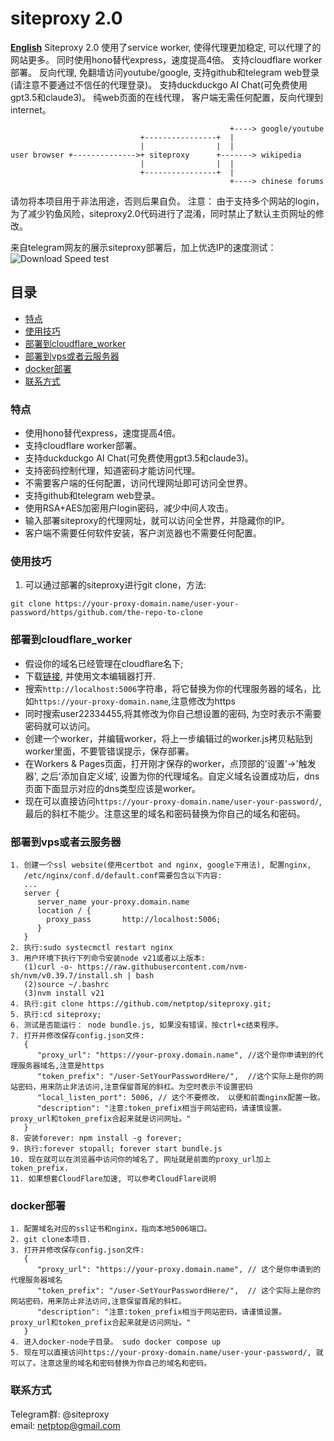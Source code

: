 
# siteproxy 2.0
<a href="https://github.com/netptop/siteproxy/blob/master/README_english.md"><strong>English</strong></a>
Siteproxy 2.0 使用了service worker, 使得代理更加稳定, 可以代理了的网站更多。
同时使用hono替代express，速度提高4倍。 支持cloudflare worker部署。
反向代理, 免翻墙访问youtube/google, 支持github和telegram web登录(请注意不要通过不信任的代理登录)。
支持duckduckgo AI Chat(可免费使用gpt3.5和claude3)。
纯web页面的在线代理， 客户端无需任何配置，反向代理到internet。 

```
                                                 +----> google/youtube
                             +----------------+  |
                             |                |  |
user browser +-------------->+ siteproxy      +-------> wikipedia
                             |                |  |
                             +----------------+  |
                                                 +----> chinese forums
```
请勿将本项目用于非法用途，否则后果自负。
注意： 由于支持多个网站的login，为了减少钓鱼风险，siteproxy2.0代码进行了混淆，同时禁止了默认主页网址的修改。

来自telegram网友的展示siteproxy部署后，加上优选IP的速度测试： 
![Download Speed test](https://raw.githubusercontent.com/netptop/siteproxy/master/test.png)

## 目录

- [特点](#特点)
- [使用技巧](#使用技巧)
- [部署到cloudflare_worker](#部署到cloudflare_worker)
- [部署到vps或者云服务器](#部署到vps或者云服务器)
- [docker部署](#docker部署)
- [联系方式](#联系方式)

### 特点
- 使用hono替代express，速度提高4倍。
- 支持cloudflare worker部署。
- 支持duckduckgo AI Chat(可免费使用gpt3.5和claude3)。
- 支持密码控制代理，知道密码才能访问代理。
- 不需要客户端的任何配置，访问代理网址即可访问全世界。
- 支持github和telegram web登录。
- 使用RSA+AES加密用户login密码，减少中间人攻击。
- 输入部署siteproxy的代理网址，就可以访问全世界，并隐藏你的IP。
- 客户端不需要任何软件安装，客户浏览器也不需要任何配置。 

### 使用技巧
1. 可以通过部署的siteproxy进行git clone，方法:
```
git clone https://your-proxy-domain.name/user-your-password/https/github.com/the-repo-to-clone
```

### 部署到cloudflare_worker
- 假设你的域名已经管理在cloudflare名下;
- 下载[链接](https://raw.githubusercontent.com/netptop/siteproxy/master/build/worker.js), 并使用文本编辑器打开.
- 搜索```http://localhost:5006```字符串，将它替换为你的代理服务器的域名，比如```https://your-proxy-domain.name```,注意修改为https
- 同时搜索user22334455,将其修改为你自己想设置的密码, 为空时表示不需要密码就可以访问。
- 创建一个worker，并编辑worker，将上一步编辑过的worker.js拷贝粘贴到worker里面，不要管错误提示，保存部署。
- 在Workers & Pages页面，打开刚才保存的worker，点顶部的'设置'->'触发器', 之后'添加自定义域', 设置为你的代理域名。自定义域名设置成功后，dns页面下面显示对应的dns类型应该是worker。
- 现在可以直接访问```https://your-proxy-domain.name/user-your-password/```, 最后的斜杠不能少。注意这里的域名和密码替换为你自己的域名和密码。

### 部署到vps或者云服务器
```
1. 创建一个ssl website(使用certbot and nginx, google下用法), 配置nginx,
   /etc/nginx/conf.d/default.conf需要包含以下内容:
   ...
   server {
      server_name your-proxy.domain.name
      location / {
        proxy_pass       http://localhost:5006;
      }
   }
2. 执行:sudo systecmctl restart nginx
3. 用户环境下执行下列命令安装node v21或者以上版本:
   (1)curl -o- https://raw.githubusercontent.com/nvm-sh/nvm/v0.39.7/install.sh | bash
   (2)source ~/.bashrc
   (3)nvm install v21
4. 执行:git clone https://github.com/netptop/siteproxy.git;
5. 执行:cd siteproxy;
6. 测试是否能运行： node bundle.js, 如果没有错误，按ctrl+c结束程序。 
7. 打开并修改保存config.json文件:
   {
      "proxy_url": "https://your-proxy.domain.name", //这个是你申请到的代理服务器域名,注意是https
      "token_prefix": "/user-SetYourPasswordHere/",  //这个实际上是你的网站密码，用来防止非法访问,注意保留首尾的斜杠。为空时表示不设置密码
      "local_listen_port": 5006, // 这个不要修改， 以便和前面nginx配置一致。
      "description": "注意:token_prefix相当于网站密码，请谨慎设置。 proxy_url和token_prefix合起来就是访问网址。"
   }
8. 安装forever: npm install -g forever;
9. 执行:forever stopall; forever start bundle.js
10. 现在就可以在浏览器中访问你的域名了, 网址就是前面的proxy_url加上token_prefix.
11. 如果想套CloudFlare加速, 可以参考CloudFlare说明
```
### docker部署
```
1. 配置域名对应的ssl证书和nginx，指向本地5006端口。
2. git clone本项目.
3. 打开并修改保存config.json文件:
   {
      "proxy_url": "https://your-proxy.domain.name", // 这个是你申请到的代理服务器域名
      "token_prefix": "/user-SetYourPasswordHere/",  // 这个实际上是你的网站密码，用来防止非法访问,注意保留首尾的斜杠。
      "description": "注意:token_prefix相当于网站密码，请谨慎设置。 proxy_url和token_prefix合起来就是访问网址。"
   }
4. 进入docker-node子目录。 sudo docker compose up
5. 现在可以直接访问https://your-proxy-domain.name/user-your-password/, 就可以了。注意这里的域名和密码替换为你自己的域名和密码。
```
### 联系方式
Telegram群: @siteproxy
<br />
email: netptop@gmail.com
